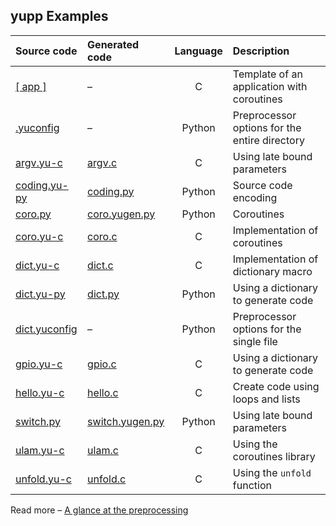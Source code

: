 ## **yupp** Examples

Source code                    | Generated code                     | Language | Description
:---                           | :---                               | :---:    | :---
[[ app ]](app/)                | –                                  | C        | Template of an application with coroutines
[.yuconfig](.yuconfig)         | –                                  | Python   | Preprocessor options for the entire directory
[argv.yu-c](argv.yu-c)         | [argv.c](argv.c)                   | C        | Using late bound parameters
[coding.yu-py](coding.yu-py)   | [coding.py](coding.py)             | Python   | Source code encoding
[coro.py](coro.py)             | [coro.yugen.py](coro.yugen.py)     | Python   | Coroutines
[coro.yu-c](coro.yu-c)         | [coro.c](coro.c)                   | C        | Implementation of coroutines
[dict.yu-c](dict.yu-c)         | [dict.c](dict.c)                   | C        | Implementation of dictionary macro
[dict.yu-py](dict.yu-py)       | [dict.py](dict.py)                 | Python   | Using a dictionary to generate code
[dict.yuconfig](dict.yuconfig) | –                                  | Python   | Preprocessor options for the single file
[gpio.yu-c](gpio.yu-c)         | [gpio.c](gpio.c)                   | C        | Using a dictionary to generate code
[hello.yu-c](hello.yu-c)       | [hello.c](hello.c)                 | C        | Create code using loops and lists
[switch.py](switch.py)         | [switch.yugen.py](switch.yugen.py) | Python   | Using late bound parameters
[ulam.yu-c](ulam.yu-c)         | [ulam.c](ulam.c)                   | C        | Using the coroutines library
[unfold.yu-c](unfold.yu-c)     | [unfold.c](unfold.c)               | C        | Using the `unfold` function

Read more – [A glance at the preprocessing](../doc/glance.md)
